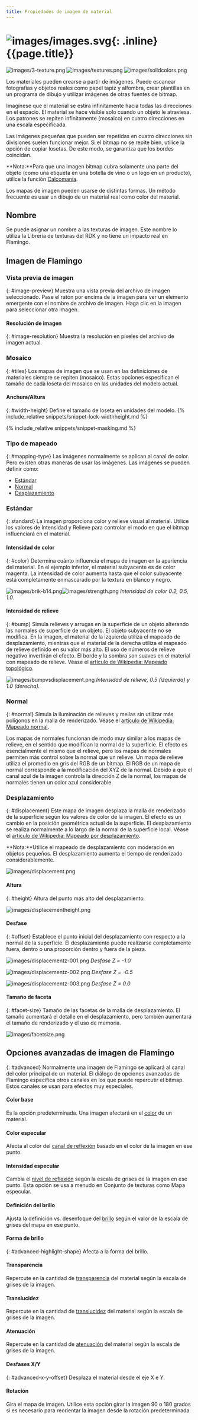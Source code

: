 ```yaml
---
title: Propiedades de imagen de material
---
```



# ![images/images.svg](images/images.svg){: .inline} {{page.title}}

![images/3-texture.png](images/3-texture.png)
![images/textures.png](images/textures.png)
![images/solidcolors.png](images/textureset.png)

Los materiales pueden crearse a partir de imágenes. Puede escanear fotografías y objetos reales como papel tapiz y alfombra, crear plantillas en un programa de dibujo y utilizar imágenes de otras fuentes de bitmap.

Imagínese que el material se estira infinitamente hacia todas las direcciones en el espacio. El material se hace visible solo cuando un objeto le atraviesa. Los patrones se repiten infinitamente (mosaico) en cuatro direcciones en una escala especificada.

Las imágenes pequeñas que pueden ser repetidas en cuatro direcciones sin divisiones suelen funcionar mejor. Si el bitmap no se repite bien, utilice la opción de copiar losetas. De este modo, se garantiza que los bordes coincidan.

**Nota:**Para que una imagen bitmap cubra solamente una parte del objeto (como una etiqueta en una botella de vino o un logo en un producto), utilice la función [Calcomanía](properties-decal.html).

Los mapas de imagen pueden usarse de distintas formas. Un método frecuente es usar un dibujo de un material real como color del material.

## Nombre
Se puede asignar un nombre a las texturas de imagen.  Este nombre lo utiliza la Librería de texturas del RDK y no tiene un impacto real en Flamingo.

## Imagen de Flamingo

### Vista previa de imagen
{: #image-preview}
Muestra una vista previa del archivo de imagen seleccionado. Pase el ratón por encima de la imagen para ver un elemento emergente con el nombre de archivo de imagen.  Haga clic en la imagen para seleccionar otra imagen.

#### Resolución de imagen
{: #image-resolution}
Muestra la resolución en píxeles del archivo de imagen actual.

### Mosaico
{: #tiles}
Los mapas de imagen que se usan en las definiciones de materiales siempre se repiten (mosaico). Estas opciones especifican el tamaño de cada loseta del mosaico en las unidades del modelo actual.

#### Anchura/Altura
{: #width-height}
Define el tamaño de loseta en unidades del modelo.
{% include_relative snippets/snippet-lock-widthheight.md %}

{% include_relative snippets/snippet-masking.md %}

### Tipo de mapeado
{: #mapping-type}
Las imágenes normalmente se aplican al canal de color. Pero existen otras maneras de usar las imágenes.  Las imágenes se pueden definir como:

* [Estándar](#standard)
* [Normal](#normal)
* [Desplazamiento](#displacement)

### Estándar
{: standard}
La imagen proporciona color y relieve visual al material. Utilice los valores de Intensidad y Relieve para controlar el modo en que el bitmap influenciará en el material.

#### Intensidad de color
{: #color}
Determina cuánto influencia el mapa de imagen en la apariencia del material. En el ejemplo inferior, el material subyacente es de color magenta. La intensidad de color aumenta hasta que el color subyacente está completamente enmascarado por la textura en blanco y negro.

![images/brik-b14.png](images/brik-b14.png)![images/strength.png](images/strength.png)
*Intensidad de color 0.2, 0.5, 1.0.*

#### Intensidad de relieve
{: #bump}
Simula relieves y arrugas en la superficie de un objeto alterando las normales de superficie de un objeto. El objeto subyacente no se modifica. En la imagen, el material de la izquierda utiliza el mapeado de desplazamiento, mientras que el material de la derecha utiliza el mapeado de relieve definido en su valor más alto. El uso de números de relieve negativo invertirán el efecto. El borde y la sombra son suaves en el material con mapeado de relieve. Véase el [artículo de Wikipedia: Mapeado topológico](https://es.wikipedia.org/wiki/Mapeado_topol%C3%B3gico).

![images/bumpvsdisplacement.png](images/bumpvsdisplacement.png)
*Intensidad de relieve, 0.5 (izquierda) y 1.0 (derecha).*

### Normal
{: #normal}
Simula la iluminación de relieves y mellas sin utilizar más polígonos en la malla de renderizado. Véase el [artículo de Wikipedia: Mapeado normal](https://es.wikipedia.org/wiki/Mapeado_normal).

Los mapas de normales funcionan de modo muy similar a los mapas de relieve, en el sentido que modifican la normal de la superficie. El efecto es esencialmente el mismo que el relieve, pero los mapas de normales permiten más control sobre la normal que un relieve. Un mapa de relieve utiliza el promedio en gris del RGB de un bitmap. El RGB de un mapa de normal corresponde a la modificación del XYZ de la normal. Debido a que el canal azul de la imagen controla la dirección Z de la normal, los mapas de normales tienen un color azul considerable.

### Desplazamiento
{: #displacement}
Este mapa de imagen desplaza la malla de renderizado de la superficie según los valores de color de la imagen. El efecto es un cambio en la posición geométrica actual de la superficie. El desplazamiento se realiza normalmente a lo largo de la normal de la superficie local. Véase el [artículo de Wikipedia: Mapeado por desplazamiento](https://es.wikipedia.org/wiki/Mapeado_por_desplazamiento).

 **Nota:**Utilice el mapeado de desplazamiento con moderación en objetos pequeños. El desplazamiento aumenta el tiempo de renderizado considerablemente.

![images/displacement.png](images/displacement.png)

#### Altura
{: #height}
Altura del punto más alto del desplazamiento.

![images/displacementheight.png](images/displacementheight.png)

#### Desfase
{: #offset}
Establece el punto inicial del desplazamiento con respecto a la normal de la superficie. El desplazamiento puede realizarse completamente fuera, dentro o una proporción dentro y fuera de la pieza.

![images/displacementz-001.png](images/displacementz-001.png)
*Desfase Z = -1.0*

![images/displacementz-002.png](images/displacementz-002.png)
*Desfase Z = -0.5*

![images/displacementz-003.png](images/displacementz-003.png)
*Desfase Z = 0.0*

#### Tamaño de faceta
{: #facet-size}
Tamaño de las facetas de la malla de desplazamiento. El tamaño aumentará el detalle en el desplazamiento, pero también aumentará el tamaño de renderizado y el uso de memoria.

![images/facetsize.png](images/facetsize.png)

## Opciones avanzadas de imagen de Flamingo
{: #advanced}
Normalmente una imagen de Flamingo se aplicará al canal del color principal de un material. El diálogo de opciones avanzadas de Flamingo especifica otros canales en los que puede repercutir el bitmap.  Estos canales se usan para efectos muy especiales.

####  Color base
Es la opción predeterminada.  Una imagen afectará en el [color](material-type-advanced.html#color) de un material.

####  Color especular
Afecta al color del [canal de reflexión](material-type-advanced.html#highlight-color) basado en el color de la imagen en ese punto.

####  Intensidad especular
Cambia el [nivel de reflexión](material-type-advanced.html#intensity) según la escala de grises de la imagen en ese punto.  Esta opción se usa a menudo en Conjunto de texturas como Mapa especular.

####  Definición del brillo
Ajusta la definición vs. desenfoque del [brillo](material-type-advanced.html#intensity) según el valor de la escala de grises del mapa en ese punto.

#### Forma de brillo
{: #advanced-highlight-shape}
Afecta a la forma del brillo.

####  Transparencia
Repercute en la cantidad de [transparencia](material-type-advanced.html#intensity) del material según la escala de grises de la imagen.

####  Translucidez
Repercute en la cantidad de [translucidez](material-type-advanced.html#translucency) del material según la escala de grises de la imagen.

####  Atenuación
Repercute en la cantidad de [atenuación](material-type-advanced.html#attenuation) del material según la escala de grises de la imagen.

#### Desfases X/Y
{: #advanced-x-y-offset}
Desplaza el material desde el eje X e Y.

####  Rotación
Gira el mapa de imagen.  Utilice esta opción girar la imagen 90 o 180 grados si es necesario para reorientar la imagen desde la rotación predeterminada.